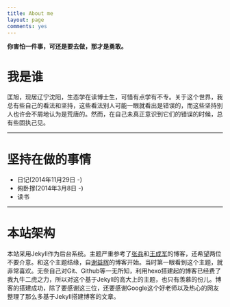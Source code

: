 ```yaml
---
title: About me
layout: page
comments: yes
---
```



**你害怕一件事，可还是要去做，那才是勇敢。** 
                           
# 我是谁

匡旭，现居辽宁沈阳，生态学在读博士生，可惜有点学有不专。关于这个世界，我总有些自己的看法和坚持，这些看法别人可能一眼就看出是错误的，而这些坚持别人也许会不屑地认为是荒唐的。然而，在自己未真正意识到它们的错误的时候，总有些固执己见。

----------------------------------

# 坚持在做的事情

* 日记(2014年11月29日 -)
* 俯卧撑(2014年3月8日 -)
* 读书

--------------------------------------------------

# 本站架构

本站采用Jekyll作为后台系统。主题严重参考了[张兵](http://spatial-r.com)和[王成军](http://chengjun.github.io/)的博客，还希望两位不要介意。和这个主题结缘，自[谢益辉](http://yihui.name/)的博客开始。当时第一眼看到这个主题，就非常喜欢。无奈自己对Git、Github等一无所知，利用hexo搭建起的博客已经费了我九牛二虎之力，所以对这个基于Jekyll的高大上的主题，也只有羡慕的份儿。博客的搭建成功，除了要感谢这三位，还要感谢Google这个好老师以及热心的网友整理了那么多基于Jekyll搭建博客的文章。
